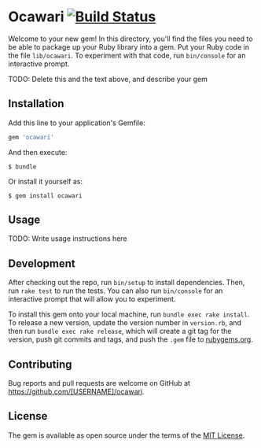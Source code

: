 # Ocawari [![Build Status](https://travis-ci.org/NewSchoolKaidan/ocawari.svg?branch=master)](https://travis-ci.org/NewSchoolKaidan/ocawari)

Welcome to your new gem! In this directory, you'll find the files you need to be able to package up your Ruby library into a gem. Put your Ruby code in the file `lib/ocawari`. To experiment with that code, run `bin/console` for an interactive prompt.

TODO: Delete this and the text above, and describe your gem

## Installation

Add this line to your application's Gemfile:

```ruby
gem 'ocawari'
```

And then execute:

    $ bundle

Or install it yourself as:

    $ gem install ocawari

## Usage

TODO: Write usage instructions here

## Development

After checking out the repo, run `bin/setup` to install dependencies. Then, run `rake test` to run the tests. You can also run `bin/console` for an interactive prompt that will allow you to experiment.

To install this gem onto your local machine, run `bundle exec rake install`. To release a new version, update the version number in `version.rb`, and then run `bundle exec rake release`, which will create a git tag for the version, push git commits and tags, and push the `.gem` file to [rubygems.org](https://rubygems.org).

## Contributing

Bug reports and pull requests are welcome on GitHub at https://github.com/[USERNAME]/ocawari.


## License

The gem is available as open source under the terms of the [MIT License](http://opensource.org/licenses/MIT).

